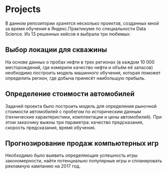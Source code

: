 # Projects
В данном репозитории хранятся несколько проектов, созданных мной за время обучения в Яндекс.Практикуме по специальности Data Science. Из 13 решенных кейсов я выбрала три любимых:

## Выбор локации для скважины

На основе данных о пробах нефти в трех регионах (в каждом 10 000 месторождений, где измерили качество нефти и объём её запасов) необходимо построить модель машинного обучения, которая поможет определить регион, где добыча принесёт наибольшую прибыль.

## Определение стоимости автомобилей

Задачей проекта было построить модель для определения рыночной стоимости автомобилей с пробегом по историческим данным (технические характеристики, комплектации и цены автомобилей). При этом заказчику выжны три параметра: качество предсказания, скорость предсказания, время обучения.

## Прогнозирование продаж компьютерных игр

Необходимо было выявить определяющие успешность игры закономерности, найти потенциально популярные игры и спланировать рекламную кампанию на 2017 год.
